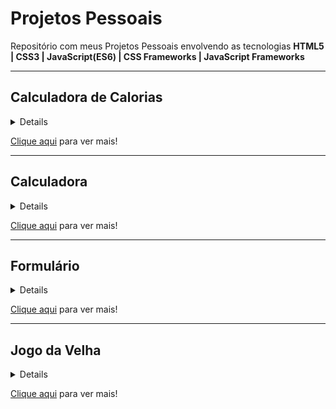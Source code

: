 <h1>Projetos Pessoais</h1>
<p>Repositório com meus Projetos Pessoais envolvendo as tecnologias <strong>HTML5 | CSS3 | JavaScript(ES6) | CSS Frameworks | JavaScript Frameworks</strong></p>

<hr>

<h2>Calculadora de Calorias</h2>
<details><strong>Calculadora de Calorias</strong> feita baseada no <a href='https://www.youtube.com/watch?v=yiDq9wUiUjc'>vídeo</a> do canal <a href='https://www.youtube.com/c/MateusSilvaDev'><strong>Mateus Silva</strong></a>.</details>
<p><a href='https://htmlpreview.github.io/?https://github.com/lucas1337dev/projetos-pessoais/blob/main/Calculadora%20de%20Calorias/index.html'>Clique aqui</a> para ver mais!</p>

<hr>

<h2>Calculadora</h2>
<details><strong>Calculadora</strong> feita baseada no <a href='https://www.youtube.com/watch?v=93wPYo1pjic'>vídeo</a> do canal <a href='https://www.youtube.com/c/dicasparadevs'>dicasparadevs</a>!</details>
<p><a href='https://htmlpreview.github.io/?https://github.com/lucas1337dev/projetos-pessoais/blob/main/Calculadora/index.html'>Clique aqui</a> para ver mais!</p>

<hr>

<h2>Formulário</h2>
<details><strong>Formulário</strong> feito baseado no <a href='https://www.youtube.com/watch?v=3Ec9zY1C2og'>vídeo</a> do canal <a href='https://www.youtube.com/c/dicasparadevs'>dicasparadevs</a></details>
<p><a href='https://htmlpreview.github.io/?https://github.com/lucas1337dev/projetos-pessoais/blob/main/Formul%C3%A1rio/index.html'>Clique aqui</a> para ver mais!</p>

<hr>

<h2>Jogo da Velha</h2>
<details><strong>Jogo da Velha</strong> feito baseado no <a href='https://www.youtube.com/watch?v=0EiX9c4vzRs'>vídeo</a> do canal <a href='https://www.youtube.com/c/dicasparadevs'>dicasparadevs</a></details>
<p><a href='https://htmlpreview.github.io/?https://github.com/lucas1337dev/projetos-pessoais/blob/main/Jogo%20da%20Velha/index.html'>Clique aqui</a> para ver mais!</p>
